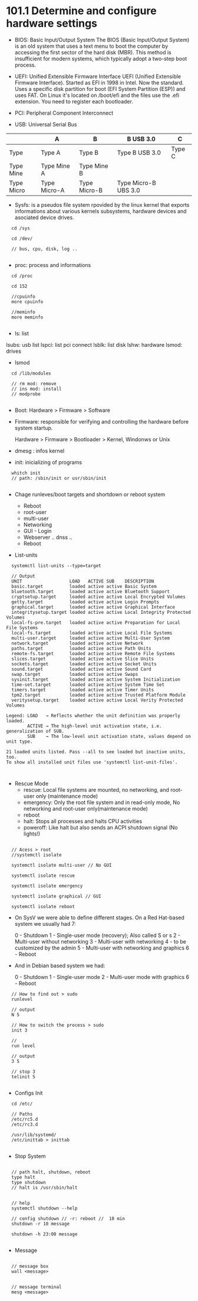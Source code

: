 # 101.1 Determine and configure hardware settings

- BIOS: Basic Input/Output System
  The BIOS (Basic Input/Output System) is an old system that uses a text menu to boot the computer by accessing the first sector of the hard disk (MBR). This method is insufficient for modern systems, which typically adopt a two-step boot process. 

- UEFI: Unified Extensible Firmware Interface
  UEFI (Unified Extensible Firmware Interface). Started as EFI in 1998 in Intel. Now the standard. Uses a specific disk partition for boot (EFI System Partition (ESP)) and uses FAT. On Linux it's located on /boot/efi and the files use the .efi extension. You need to register each bootloader.

- PCI: Peripheral Component Interconnect

- USB: Universal Serial Bus

|            | A            | B            | B USB 3.0            | C      |
|------------|--------------|--------------|----------------------|--------|
| Type       | Type A       | Type B       | Type B USB 3.0       | Type C |
| Type Mine  | Type Mine A  | Type Mine B  |                      |        |
| Type Micro | Type Micro-A | Type Micro-B | Type Micro-B UBS 3.0 |        |

- Sysfs: is a pseudos file system rpovided by the linux kernel that exports informations about various kernels subsystems, hardware devices and asociated device drives.

```
  cd /sys

  cd /dev/

  // bus, cpu, disk, log ..
    
```

- proc: process and informations

```
  cd /proc

  cd 152

  //cpuinfo
  more cpuinfo

  //meminfo
  more meminfo  
  
```

- ls: list 

lsubs: usb list
lspci: list pci connect
lsblk: list disk
lshw: hardware
lsmod: drives 


- lsmod

```
  cd /lib/modules
  
  // rm mod: remove
  // ins mod: install
  // modprobe 
  
```

- Boot: Hardware > Firmware > Software

- Firmware: responsible for verifying and controlling the hardware before system startup.

  Hardware > Firmware > Bootloader > Kernel, Windonws or Unix

- dmesg : infos kernel

- init: inicializing of programs 

```
  whitch init
  // path: /sbin/init or usr/sbin/init
  
```

- Chage runleves/boot targets and shortdown or reboot system
  - Reboot
  - root-user
  - multi-user
  - Networking
  - GUI - Login
  - Webserver .. dnss .. 
  - Reboot

- List-units 

```
  systemctl list-units --type=target

  // Output
  UNIT                  LOAD   ACTIVE SUB    DESCRIPTION
  basic.target          loaded active active Basic System
  bluetooth.target      loaded active active Bluetooth Support
  cryptsetup.target     loaded active active Local Encrypted Volumes
  getty.target          loaded active active Login Prompts
  graphical.target      loaded active active Graphical Interface
  integritysetup.target loaded active active Local Integrity Protected Volumes
  local-fs-pre.target   loaded active active Preparation for Local File Systems
  local-fs.target       loaded active active Local File Systems
  multi-user.target     loaded active active Multi-User System
  network.target        loaded active active Network
  paths.target          loaded active active Path Units
  remote-fs.target      loaded active active Remote File Systems
  slices.target         loaded active active Slice Units
  sockets.target        loaded active active Socket Units
  sound.target          loaded active active Sound Card
  swap.target           loaded active active Swaps
  sysinit.target        loaded active active System Initialization
  time-set.target       loaded active active System Time Set
  timers.target         loaded active active Timer Units
  tpm2.target           loaded active active Trusted Platform Module
  veritysetup.target    loaded active active Local Verity Protected Volumes

Legend: LOAD   → Reflects whether the unit definition was properly loaded.
        ACTIVE → The high-level unit activation state, i.e. generalization of SUB.
        SUB    → The low-level unit activation state, values depend on unit type.

21 loaded units listed. Pass --all to see loaded but inactive units, too.
To show all installed unit files use 'systemctl list-unit-files'.

  
```

- Rescue Mode
  - rescue: Local file systems are mounted, no networking, and root-user only (maintenance mode)
  - emergency: Only the root file system and in read-only mode, No networking and root-user only(maintenance mode)
  - reboot
  - halt: Stops all processes and halts CPU activities
  - poweroff: Like halt but also sends an ACPI shutdown signal (No lights!)
  

```

  // Acess > root
  //systemctl isolate 
   
  systemctl isolate multi-user // No GUI

  systemctl isolate rescue
  
  systemctl isolate emergency

  systemctl isolate graphical // GUI

  systemctl isolate reboot  

```

- On SysV we were able to define different stages. On a Red Hat-based system we usually had 7:

  0 - Shutdown
  1 - Single-user mode (recovery); Also called S or s
  2 - Multi-user without networking
  3 - Multi-user with networking
  4 - to be customized by the admin
  5 - Multi-user with networking and graphics
  6 - Reboot

- And in Debian based system we had:
  
  0 - Shutdown
  1 - Single-user mode
  2 - Multi-user mode with graphics
  6 - Reboot

```
  // How to find out > sudo
  runlevel
  
  // output
  N 5

  // How to switch the process > sudo
  init 3 

  //
  run level
  
  // output
  3 5

  // stop 3
  telinit 5
  
```

- Configs Init

```
  cd /etc/

  // Paths
  /etc/rc5.d
  /etc/rc3.d

  /usr/lib/systemd/
  /etc/inittab > inittab
  
```

- Stop System

```

  // path halt, shutdown, reboot
  type halt
  type shutdown
  // halt is /usr/sbin/halt


  // help
  systemctl shutdown --help

  // config shutdown // -r: reboot //  10 min
  shutdown -r 10 message

  shutdown -h 23:00 message
    
```

- Message

```

  // message box
  wall <message>


  // message terminal
  mesg <message>
  
```
